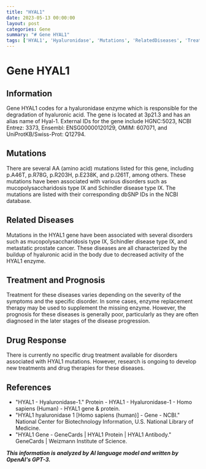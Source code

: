 ```yaml
---
title: "HYAL1"
date: 2023-05-13 00:00:00
layout: post
categories: Gene
summary: "# Gene HYAL1"
tags: ['HYAL1', 'Hyaluronidase', 'Mutations', 'RelatedDiseases', 'Treatment', 'Prognosis', 'DrugResponse', 'EnzymeReplacementTherapy']
---
```


# Gene HYAL1

## Information

Gene HYAL1 codes for a hyaluronidase enzyme which is responsible for the degradation of hyaluronic acid. The gene is located at 3p21.3 and has an alias name of Hyal-1. External IDs for the gene include HGNC:5023, NCBI Entrez: 3373, Ensembl: ENSG00000120129, OMIM: 607071, and UniProtKB/Swiss-Prot: Q12794.

## Mutations

There are several AA (amino acid) mutations listed for this gene, including p.A46T, p.R78G, p.R203H, p.E238K, and p.I261T, among others. These mutations have been associated with various disorders such as mucopolysaccharidosis type IX and Schindler disease type IX. The mutations are listed with their corresponding dbSNP IDs in the NCBI database.

## Related Diseases

Mutations in the HYAL1 gene have been associated with several disorders such as mucopolysaccharidosis type IX, Schindler disease type IX, and metastatic prostate cancer. These diseases are all characterized by the buildup of hyaluronic acid in the body due to decreased activity of the HYAL1 enzyme.

## Treatment and Prognosis

Treatment for these diseases varies depending on the severity of the symptoms and the specific disorder. In some cases, enzyme replacement therapy may be used to supplement the missing enzyme. However, the prognosis for these diseases is generally poor, particularly as they are often diagnosed in the later stages of the disease progression.

## Drug Response

There is currently no specific drug treatment available for disorders associated with HYAL1 mutations. However, research is ongoing to develop new treatments and drug therapies for these diseases.

## References

- "HYAL1 - Hyaluronidase-1." Protein - HYAL1 - Hyaluronidase-1 - Homo sapiens (Human) - HYAL1 gene & protein.
- "HYAL1 hyaluronidase 1 [Homo sapiens (human)] - Gene - NCBI." National Center for Biotechnology Information, U.S. National Library of Medicine.
- "HYAL1 Gene - GeneCards | HYAL1 Protein | HYAL1 Antibody." GeneCards | Weizmann Institute of Science.

**_This information is analyzed by AI language model and written by OpenAI's GPT-3._**